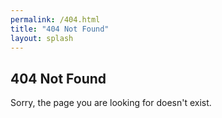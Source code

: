 ```yaml
---
permalink: /404.html
title: "404 Not Found"
layout: splash
---
```


## 404 Not Found
Sorry, the page you are looking for doesn't exist.